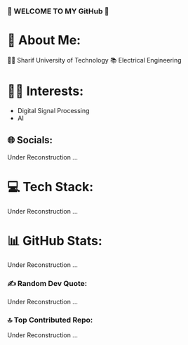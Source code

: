 ### 🤞 WELCOME TO MY GitHub 🤞

# 💫 About Me:
👨‍🎓 Sharif University of Technology
📚 Electrical Engineering

# 👨‍💻 Interests:
* Digital Signal Processing
* AI


## 🌐 Socials:
Under Reconstruction ...

# 💻 Tech Stack:
Under Reconstruction ...

# 📊 GitHub Stats:
Under Reconstruction ...

### ✍️ Random Dev Quote: 
Under Reconstruction ...

### 🔝 Top Contributed Repo: 
Under Reconstruction ...

<!-- Proudly created with GPRM ( https://gprm.itsvg.in ) -->
